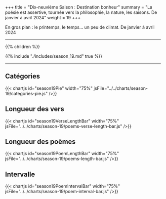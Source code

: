 +++
title = "Dix-neuvième Saison : Destination bonheur"
summary = "La poésie est assertive, tournée vers la philosophie, la nature, les saisons. De janvier à avril 2024"
weight = 19
+++

En gros plan : le printemps, le temps... un peu de climat. De janvier à avril 2024

---
{{% children  %}}

{{% include "./includes/season_19.md" true %}}

---
## Catégories
{{< chartjs id="season19Pie" width="75%" jsFile="../../charts/season-19/categories-pie.js" />}}
## Longueur des vers
{{< chartjs id="season19VerseLengthBar" width="75%" jsFile="../../charts/season-19/poems-verse-length-bar.js" />}}
## Longueur des poèmes
{{< chartjs id="season19PoemLengthBar" width="75%" jsFile="../../charts/season-19/poems-length-bar.js" />}}
## Intervalle
{{< chartjs id="season19PoemIntervalBar" width="75%" jsFile="../../charts/season-19/poem-interval-bar.js" />}}
